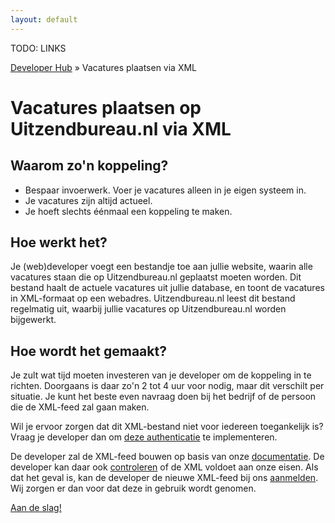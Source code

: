 ```yaml
---
layout: default
---
```


TODO: LINKS

[Developer Hub](/) &raquo; Vacatures plaatsen via XML

# Vacatures plaatsen op Uitzendbureau.nl via XML

## Waarom zo&#39;n koppeling?

* Bespaar invoerwerk. Voer je vacatures alleen in je eigen systeem in.
* Je vacatures zijn altijd actueel.
* Je hoeft slechts &eacute;&eacute;nmaal een koppeling te maken.

## Hoe werkt het?

Je (web)developer voegt een bestandje toe aan jullie website, waarin alle vacatures staan die op Uitzendbureau.nl geplaatst moeten worden. Dit bestand haalt de
actuele vacatures uit jullie database, en toont de vacatures in XML-formaat op een webadres. Uitzendbureau.nl leest dit bestand regelmatig uit, waarbij jullie
vacatures op Uitzendbureau.nl worden bijgewerkt.

## Hoe wordt het gemaakt?

Je zult wat tijd moeten investeren van je developer om de koppeling in te richten. Doorgaans is daar zo&#39;n 2 tot 4 uur voor nodig, maar dit verschilt per
situatie. Je kunt het beste even navraag doen bij het bedrijf of de persoon die de XML-feed zal gaan maken.

Wil je ervoor zorgen dat dit XML-bestand niet voor iedereen toegankelijk is? Vraag je developer dan om [deze authenticatie](/jobs-xml/auth.html) te
implementeren.

De developer zal de XML-feed bouwen op basis van onze [documentatie](/jobs-xml/doc.html). De developer kan daar ook [controleren](/) of de XML voldoet aan onze
eisen. Als dat het geval is, kan de developer de nieuwe XML-feed bij ons [aanmelden](/). Wij zorgen er dan voor dat deze in gebruik wordt genomen.

[Aan de slag!](/jobs-xml/doc.html)

